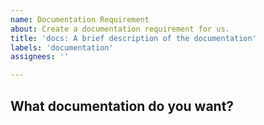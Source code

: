 ```yaml
---
name: Documentation Requirement
about: Create a documentation requirement for us.
title: 'docs: A brief description of the documentation'
labels: 'documentation'
assignees: ''

---
```


## What documentation do you want?